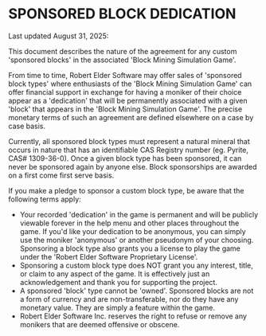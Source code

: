 #  SPONSORED BLOCK DEDICATION

Last updated August 31, 2025:

This document describes the nature of the agreement for any custom 'sponsored blocks' in the associated 'Block Mining Simulation Game'.

From time to time, Robert Elder Software may offer sales of 'sponsored block types' where enthusiasts of
the 'Block Mining Simulation Game' can offer financial support in exchange for having a moniker of their choice appear
as a 'dedication' that will be permanently associated with a given 'block' that appears in the 'Block Mining Simulation Game'.
The precise monetary terms of such an agreement are defined elsewhere on a case by case basis.

Currently, all sponsored block types must represent a natural mineral that occurs in nature that has an identifiable CAS Registry number (eg. Pyrite, CAS# 1309-36-0).
Once a given block type has been sponsored, it can never be sponsored again by anyone else.  Block sponsorships are awarded on a first come first serve basis.

If you make a pledge to sponsor a custom block type, be aware that the following terms apply:

-  Your recorded 'dedication' in the game is permanent and will be publicly viewable forever in the help menu and other places throughout the game.  If you'd like your dedication to be anonymous, you can simply use the moniker 'anonymous' or another pseudonym of your choosing.  Sponsoring a block type also grants you a license to play the game under the 'Robert Elder Software Proprietary License'.
-  Sponsoring a custom block type does NOT grant you any interest, title, or claim to any aspect of the game.  It is effectively just an acknowledgement and thank you for supporting the project.
-  A sponsored 'block' type cannot be 'owned'.  Sponsored blocks are not a form of currency and are non-transferable, nor do they have any monetary value.  They are simply a feature within the game.
-  Robert Elder Software Inc. reserves the right to refuse or remove any monikers that are deemed offensive or obscene.

